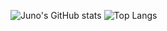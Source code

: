 ![Juno's GitHub stats](https://github-readme-stats.vercel.app/api?username=junoli03&count_private=true)
![Top Langs](https://github-readme-stats.vercel.app/api/top-langs/?username=junoli03&hide=makefile,cmake)
